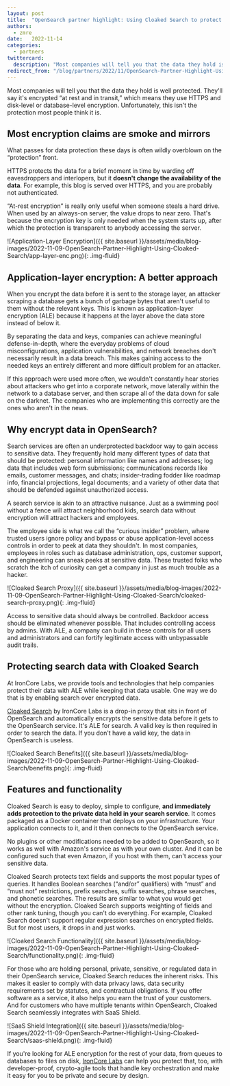 ```yaml
---
layout: post
title:  "OpenSearch partner highlight: Using Cloaked Search to protect your data"
authors:
  - zmre
date:   2022-11-14
categories:
  - partners
twittercard:
  description: "Most companies will tell you that the data they hold is well protected. They'll say it's encrypted at rest and in transit, which means they use HTTPS and disk-level or database-level encryption. Unfortunately, this isn't the protection most people think it is."
redirect_from: "/blog/partners/2022/11/OpenSearch-Partner-Highlight-Using-Cloaked-Search/"
---
```


Most companies will tell you that the data they hold is well protected. They'll say it's encrypted “at rest and
in transit,” which means they use HTTPS and disk-level or database-level encryption. Unfortunately, this isn't
the protection most people think it is.

## Most encryption claims are smoke and mirrors

What passes for data protection these days is often wildly overblown on the “protection” front.

HTTPS protects the data for a brief moment in time by warding off eavesdroppers and interlopers, but it
**doesn't change the availability of the data**. For example, this blog is served over HTTPS, and you are
probably not authenticated.

“At-rest encryption” is really only useful when someone steals a hard drive. When used by an always-on server,
the value drops to near zero. That's because the encryption key is only needed when the system starts up, after
which the protection is transparent to anybody accessing the server.

![Application-Layer Encryption]({{ site.baseurl }}/assets/media/blog-images/2022-11-09-OpenSearch-Partner-Highlight-Using-Cloaked-Search/app-layer-enc.png){: .img-fluid}

## Application-layer encryption: A better approach

When you encrypt the data before it is sent to the storage layer, an attacker scraping a database gets a bunch
of garbage bytes that aren't useful to them without the relevant keys. This is known as application-layer
encryption (ALE) because it happens at the layer above the data store instead of below it.

By separating the data and keys, companies can achieve meaningful defense-in-depth, where the everyday problems
of cloud misconfigurations, application vulnerabilities, and network breaches don't necessarily result in a
data breach. This makes gaining access to the needed keys an entirely different and more difficult problem for
an attacker.  

If this approach were used more often, we wouldn't constantly hear stories about attackers who get into a
corporate network, move laterally within the network to a database server, and then scrape all of the data
down for sale on the darknet. The companies who are implementing this correctly are the ones who aren't in
the news.

## Why encrypt data in OpenSearch?

Search services are often an underprotected backdoor way to gain access to sensitive data. They frequently hold
many different types of data that should be protected: personal information like names and addresses; log data
that includes web form submissions; communications records like emails, customer messages, and chats;
insider-trading fodder like roadmap info, financial projections, legal documents; and a variety of other
data that should be defended against unauthorized access.

A search service is akin to an attractive nuisance. Just as a swimming pool without a fence will attract
neighborhood kids, search data without encryption will attract hackers and employees.

The employee side is what we call the “curious insider” problem, where trusted users ignore policy and bypass or
abuse application-level access controls in order to peek at data they shouldn't. In most companies, employees in
roles such as database administration, ops, customer support, and engineering can sneak peeks at sensitive data.
These trusted folks who scratch the itch of curiosity can get a company in just as much trouble as a hacker.

![Cloaked Search Proxy]({{ site.baseurl }}/assets/media/blog-images/2022-11-09-OpenSearch-Partner-Highlight-Using-Cloaked-Search/cloaked-search-proxy.png){: .img-fluid}

Access to sensitive data should always be controlled. Backdoor access should be eliminated whenever possible.
That includes controlling access by admins. With ALE, a company can build in these
controls for all users and administrators and can fortify legitimate access with unbypassable audit trails.

## Protecting search data with Cloaked Search

At IronCore Labs, we provide tools and technologies that help companies protect their data with
ALE while keeping that data usable. One way we do that is by enabling search over
encrypted data.

[Cloaked Search](https://ironcorelabs.com/products/cloaked-search/) by IronCore Labs is a drop-in proxy that
sits in front of OpenSearch and automatically encrypts the sensitive data before it gets to the OpenSearch
service. It's ALE for search. A valid key is then required in order to search the data.  If you
don't have a valid key, the data in OpenSearch is useless.

![Cloaked Search Benefits]({{ site.baseurl }}/assets/media/blog-images/2022-11-09-OpenSearch-Partner-Highlight-Using-Cloaked-Search/benefits.png){: .img-fluid}

## Features and functionality

Cloaked Search is easy to deploy, simple to configure, **and immediately adds protection to the private data
held in your search service**. It comes packaged as a Docker container that deploys on your infrastructure.
Your application connects to it, and it then connects to the OpenSearch service. 

No plugins or other modifications needed to be added to OpenSearch, so it works as well with Amazon's service as with
your own cluster. And it can be configured such that even Amazon, if you host with them, can't access your
sensitive data.

Cloaked Search protects text fields and supports the most popular types of queries. It handles Boolean searches
(“and/or” qualifiers) with “must” and “must not” restrictions, prefix searches, suffix searches, phrase searches,
and phonetic searches. The results are similar to what you would get without the encryption. Cloaked Search supports
weighting of fields and other rank tuning, though you can't do everything. For example, Cloaked Search doesn't
support regular expression searches on encrypted fields. But for most users, it drops in and just works.

![Cloaked Search Functionality]({{ site.baseurl }}/assets/media/blog-images/2022-11-09-OpenSearch-Partner-Highlight-Using-Cloaked-Search/functionality.png){: .img-fluid}

For those who are holding personal, private, sensitive, or regulated data in their OpenSearch service, Cloaked
Search reduces the inherent risks. This makes it easier to comply with data privacy laws, data security requirements
set by statutes, and contractual obligations. If you offer software as a service, it also helps you earn the
trust of your customers. And for customers who have multiple tenants within OpenSearch, Cloaked Search seamlessly
integrates with SaaS Shield.

![SaaS Shield Integration]({{ site.baseurl }}/assets/media/blog-images/2022-11-09-OpenSearch-Partner-Highlight-Using-Cloaked-Search/saas-shield.png){: .img-fluid}

If you're looking for ALE encryption for the rest of your data, from queues to databases to files
on disk, [IronCore Labs](https://ironcorelabs.com/) can help you protect that, too, with developer-proof,
crypto-agile tools that handle key orchestration and make it easy for you to be private and secure by design.
